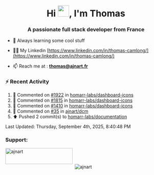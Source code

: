 <h1 align="center">Hi <img height="35px" src="https://raw.githubusercontent.com/MartinHeinz/MartinHeinz/master/wave.gif" width="35px"/>, I'm Thomas</h1>
<h3 align="center">A passionate full stack developer from France</h3>

- 🌱 Always learning some cool stuff 

- 👨‍💻 My Linkedin [https://www.linkedin.com/in/thomas-camlong/](https://www.linkedin.com/in/thomas-camlong/)

- 📫 Reach me at : **thomas@ajnart.fr**

### :zap: Recent Activity

<!--RECENT_ACTIVITY:start-->
1. 💬 Commented on [#1922](https://github.com/homarr-labs/dashboard-icons/issues/1922#issuecomment-3252800468) in [homarr-labs/dashboard-icons](https://github.com/homarr-labs/dashboard-icons)<br>
2. 💬 Commented on [#1815](https://github.com/homarr-labs/dashboard-icons/issues/1815#issuecomment-3252793664) in [homarr-labs/dashboard-icons](https://github.com/homarr-labs/dashboard-icons)<br>
3. 💬 Commented on [#1410](https://github.com/homarr-labs/dashboard-icons/pull/1410#issuecomment-3252780600) in [homarr-labs/dashboard-icons](https://github.com/homarr-labs/dashboard-icons)<br>
4. 💬 Commented on [#35](https://github.com/ajnart/dcm/pull/35#issuecomment-3250202842) in [ajnart/dcm](https://github.com/ajnart/dcm)<br>
5. ⬆️ Pushed 2 commit(s) to [homarr-labs/documentation](https://github.com/homarr-labs/documentation)<br>
<!--RECENT_ACTIVITY:end-->

<!--RECENT_ACTIVITY:last_update-->
Last Updated: Thursday, September 4th, 2025, 8:40:48 PM
<!--RECENT_ACTIVITY:last_update_end-->
<h3 align="left">Support:</h3>
<p><a href="https://ko-fi.com/ajnart"> <img align="left" src="https://cdn.ko-fi.com/cdn/kofi3.png?v=3" height="50" width="210" alt="ajnart" /></a></p><br><br>

<p>&nbsp;<img align="center" src="https://github-readme-stats.vercel.app/api?username=ajnart&show_icons=true&theme=tokyonight&locale=en" alt="ajnart" /></p>
